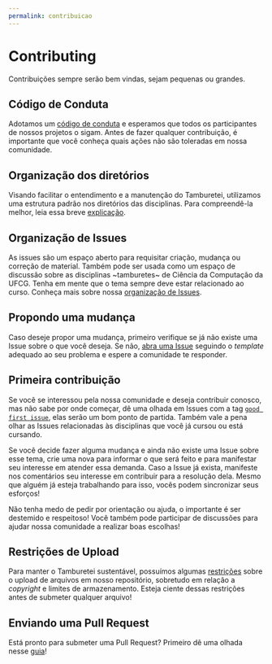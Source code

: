 ```yaml
---
permalink: contribuicao
---
```


# Contributing

Contribuições sempre serão bem vindas, sejam pequenas ou grandes.

## Código de Conduta

Adotamos um [código de conduta](https://github.com/OpenDevUFCG/Tamburetei/blob/master/CODE_OF_CONDUCT.md) e esperamos que todos os participantes de nossos projetos o sigam. Antes de fazer qualquer contribuição, é importante que você conheça quais ações não são toleradas em nossa comunidade.

## Organização dos diretórios

Visando facilitar o entendimento e a manutenção do Tamburetei, utilizamos uma estrutura padrão nos diretórios das disciplinas. Para compreendê-la melhor, leia essa breve [explicação](https://github.com/OpenDevUFCG/Tamburetei/wiki/Organiza%C3%A7%C3%A3o-de-Diret%C3%B3rios).

## Organização de Issues

As issues são um espaço aberto para requisitar criação, mudança ou correção de material. Também pode ser usada como um espaço de discussão sobre as disciplinas ~tamburetes~ de Ciência da Computação da UFCG. Tenha em mente que o tema sempre deve estar relacionado ao curso. Conheça mais sobre nossa [organização de Issues](https://github.com/OpenDevUFCG/Tamburetei/wiki/Organiza%C3%A7%C3%A3o-de-Issues).

## Propondo uma mudança

Caso deseje propor uma mudança, primeiro verifique se já não existe uma Issue sobre o que você deseja. Se não, [abra uma Issue](https://github.com/OpenDevUFCG/Tamburetei/issues/new) seguindo o *template* adequado ao seu problema e espere a comunidade te responder.

## Primeira contribuição

Se você se interessou pela nossa comunidade e deseja contribuir conosco, mas não sabe por onde começar, dê uma olhada em Issues com a tag [`good first issue`](https://github.com/OpenDevUFCG/Tamburetei/issues?q=is%3Aissue+is%3Aopen+label%3A%22%3Acheckered_flag%3A+good+first+issue%22), elas serão um bom ponto de partida. Também vale a pena olhar as Issues relacionadas às disciplinas que você já cursou ou está cursando.

Se você decide fazer alguma mudança e ainda não existe uma Issue sobre esse tema, crie uma nova para informar o que será feito e para manifestar seu interesse em atender essa demanda. Caso a Issue já exista, manifeste nos comentários seu interesse em contribuir para a resolução dela. Mesmo que alguém já esteja trabalhando para isso, vocês podem sincronizar seus esforços!

Não tenha medo de pedir por orientação ou ajuda, o importante é ser destemido e respeitoso! Você também pode participar de discussões para ajudar nossa comunidade a realizar boas escolhas!

## Restrições de Upload

Para manter o Tamburetei sustentável, possuímos algumas [restrições](https://github.com/OpenDevUFCG/Tamburetei/wiki/Restri%C3%A7%C3%B5es-de-Upload) sobre o upload de arquivos em nosso repositório, sobretudo em relação a *copyright* e limites de armazenamento. Esteja ciente dessas restrições antes de submeter qualquer arquivo!

## Enviando uma Pull Request

Está pronto para submeter uma Pull Request? Primeiro dê uma olhada nesse [guia](https://github.com/OpenDevUFCG/Tamburetei/wiki/Submetendo-uma-Pull-Request)!

